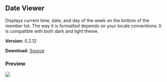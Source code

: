 ## Date Viewer
Displays current time, date, and day of the week on the bottom of the member list. The way it is formatted depends on your locale conventions. It is compatible with both dark and light theme.

**Version:** 0.2.12

**Download:** [Source](https://github.com/ezeholz/BDStuff/blob/master/Plugins/dateViewer/dateViewer.plugin.js)

### Preview
![](https://i.imgur.com/2G3joqr.png)
